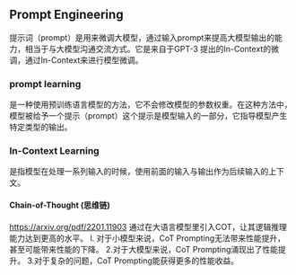 ## Prompt  Engineering
提示词（prompt）是用来微调大模型，通过输入prompt来提高大模型输出的能力，相当于与大模型沟通交流方式。它是来自于GPT-3 提出的In-Context的微调，通过In-Context来进行模型微调。
### prompt learning
是一种使用预训练语言模型的方法，它不会修改模型的参数权重。在这种方法中，模型被给予一个提示（prompt）这个提示是模型输入的一部分，它指导模型产生特定类型的输出。
### In-Context Learning
是指模型在处理一系列输入的时候，使用前面的输入与输出作为后续输入的上下文。

#### Chain-of-Thought (思维链)
https://arxiv.org/pdf/2201.11903
通过在大语言模型里引入COT，让其逻辑推理能力达到更高的水平。
l. 对于小模型来说，CoT Prompting无法带来性能提升，甚至可能带来性能的下降。
2.对于大模型来说，CoT Prompting涌现出了性能提升。
3.对于复杂的问题，CoT Prompting能获得更多的性能收益。
<!--stackedit_data:
eyJoaXN0b3J5IjpbMTQxNjI5NjA2NSwyNDIyNTExNjYsLTE5OD
ExNDM3MjksLTIxNDQ4MTA1MjgsNzMwOTk4MTE2XX0=
-->